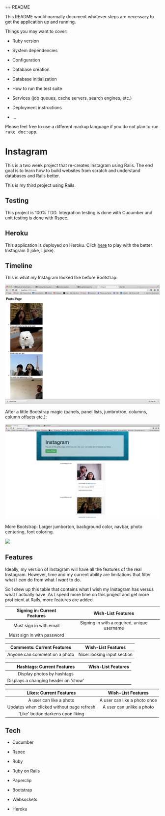 == README

This README would normally document whatever steps are necessary to get the
application up and running.

Things you may want to cover:

* Ruby version

* System dependencies

* Configuration

* Database creation

* Database initialization

* How to run the test suite

* Services (job queues, cache servers, search engines, etc.)

* Deployment instructions

* ...


Please feel free to use a different markup language if you do not plan to run
<tt>rake doc:app</tt>.

Instagram
===
This is a two week project that re-creates Instagram using Rails. The end goal is to learn how to build websites from scratch and understand databases and Rails better. 

This is my third project using Rails. 

Testing
---
This project is 100% TDD. Integration testing is done with Cucumber and unit testing is done with Rspec.

Heroku
---
This application is deployed on Heroku. Click [here] to play with the better Instagram (I joke, I joke).

[here]:http://lougram.herokuapp.com/

Timeline
---
This is what my Instagram looked like before Bootstrap:

![](README_images/img/unstyled_instagram.png)

After a little Bootstrap magic (panels, panel lists, jumbrotron, columns, column offsets etc.):

![](README_images/img/first_bootstrap.png)

More Bootstrap: Larger jumborton, background color, navbar, photo centering, font coloring.

![](README_images/img/second_bootstrap.png)

Features
---
Ideally, my version of Instagram will have all the features of the real Instagram. However, time and my current ability are limitations that filter what I *can* do from what I *want* to do.

So I drew up this table that contains what I wish my Instagram has versus what I actually have. As I spend more time on this project and get more proficient at Rails, more features are added.


Signing in: Current Features  | Wish-List Features
:----------------:| :-----------------:
Must sign in with email| Signing in with a required, unique username
Must sign in with password |

Comments: Current Features  | Wish-List Features
:----------------:| :-----------------:
Anyone can comment on a photo| Nicer looking input section

Hashtags: Current Features  | Wish-List Features
:----------------:| :-----------------:
Display photos by hashtags |
Displays a changing header on 'show' |

Likes: Current Features  | Wish-List Features
:----------------:| :-----------------:
A user can like a photo | A user can like a photo once
Updates when clicked without page refresh| A user can unlike a photo
  | 'Like' button darkens upon liking




Tech
---
* Cucumber
* Rspec
* Ruby
* Ruby on Rails
* Paperclip
* Bootstrap

* Websockets

* Heroku


